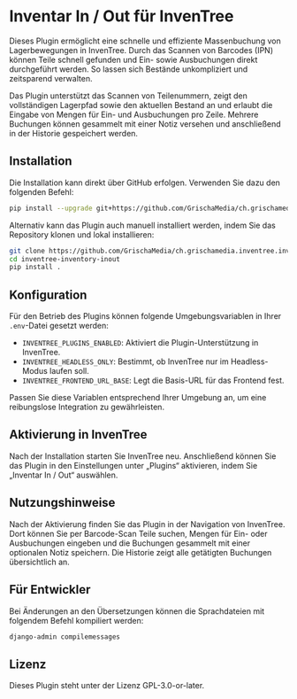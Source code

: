 # Inventar In / Out für InvenTree

Dieses Plugin ermöglicht eine schnelle und effiziente Massenbuchung von Lagerbewegungen in InvenTree. Durch das Scannen von Barcodes (IPN) können Teile schnell gefunden und Ein- sowie Ausbuchungen direkt durchgeführt werden. So lassen sich Bestände unkompliziert und zeitsparend verwalten.

Das Plugin unterstützt das Scannen von Teilenummern, zeigt den vollständigen Lagerpfad sowie den aktuellen Bestand an und erlaubt die Eingabe von Mengen für Ein- und Ausbuchungen pro Zeile. Mehrere Buchungen können gesammelt mit einer Notiz versehen und anschließend in der Historie gespeichert werden.

## Installation

Die Installation kann direkt über GitHub erfolgen. Verwenden Sie dazu den folgenden Befehl:

```bash
pip install --upgrade git+https://github.com/GrischaMedia/ch.grischamedia.inventree.inventoryinout.git
```

Alternativ kann das Plugin auch manuell installiert werden, indem Sie das Repository klonen und lokal installieren:

```bash
git clone https://github.com/GrischaMedia/ch.grischamedia.inventree.inventoryinout.git
cd inventree-inventory-inout
pip install .
```

## Konfiguration

Für den Betrieb des Plugins können folgende Umgebungsvariablen in Ihrer `.env`-Datei gesetzt werden:

- `INVENTREE_PLUGINS_ENABLED`: Aktiviert die Plugin-Unterstützung in InvenTree.
- `INVENTREE_HEADLESS_ONLY`: Bestimmt, ob InvenTree nur im Headless-Modus laufen soll.
- `INVENTREE_FRONTEND_URL_BASE`: Legt die Basis-URL für das Frontend fest.

Passen Sie diese Variablen entsprechend Ihrer Umgebung an, um eine reibungslose Integration zu gewährleisten.

## Aktivierung in InvenTree

Nach der Installation starten Sie InvenTree neu. Anschließend können Sie das Plugin in den Einstellungen unter „Plugins“ aktivieren, indem Sie „Inventar In / Out“ auswählen.

## Nutzungshinweise

Nach der Aktivierung finden Sie das Plugin in der Navigation von InvenTree. Dort können Sie per Barcode-Scan Teile suchen, Mengen für Ein- oder Ausbuchungen eingeben und die Buchungen gesammelt mit einer optionalen Notiz speichern. Die Historie zeigt alle getätigten Buchungen übersichtlich an.

## Für Entwickler

Bei Änderungen an den Übersetzungen können die Sprachdateien mit folgendem Befehl kompiliert werden:

```bash
django-admin compilemessages
```

## Lizenz

Dieses Plugin steht unter der Lizenz GPL-3.0-or-later.
